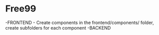 # Free99

-FRONTEND
	- Create components in the frontend/components/ folder, create subfolders for each component
-BACKEND
